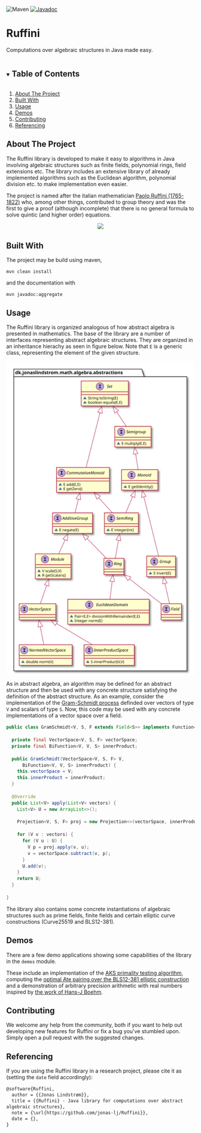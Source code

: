 ![Maven](https://github.com/jonas-lj/Ruffini/actions/workflows/maven.yml/badge.svg) [![Javadoc](https://img.shields.io/badge/JavaDoc-Online-green)](https://jonas-lj.github.io/Ruffini/overview-tree.html)

<!-- PROJECT LOGO -->
<h1>Ruffini</h1>

<p>
    Computations over algebraic structures in Java made easy.
</p>

<!-- TABLE OF CONTENTS -->
<details open="open">
  <summary><h2 style="display: inline-block">Table of Contents</h2></summary>
  <ol>
    <li><a href="#about-the-project">About The Project</a></li>
    <li><a href="#built-with">Built With</a></li>
    <li><a href="#usage">Usage</a></li>
    <li><a href="#demos">Demos</a></li>
    <li><a href="#contributing">Contributing</a></li>
    <li><a href="#referencing">Referencing</a></li>
  </ol>
</details>



<!-- ABOUT THE PROJECT -->

## About The Project

<p>
The Ruffini library is developed to make it easy to algorithms in Java involving 
algebraic structures such as finite fields, polynomial rings, field extensions etc. The library includes 
an extensive library of already implemented algorithms such as the Euclidean algorithm, polynomial 
division etc. to make implementation even easier.
</p>
<p>
The project is named after the italian mathematician <a href="https://en.wikipedia.org/wiki/Paolo_Ruffini">Paolo Ruffini (1765-1822)</a> who, among other 
things, contributed to group theory and was the first to give a proof (although incomplete) that there is no 
general formula to solve quintic (and higher order) equations.
</p>

<p align="center">
    <img src="https://upload.wikimedia.org/wikipedia/commons/2/22/Ruffini_paolo.jpg">
</p>

## Built With

The project may be build using maven,

```
mvn clean install
```

and the documentation with

```
mvn javadoc:aggregate
```

<!-- USAGE EXAMPLES -->

## Usage

The Ruffini library is organized analogous of how abstract algebra is presented in mathematics. The base of the library
are a number of interfaces representing abstract algebraic structures. They are organized in an inheritance hierachy as
seen in figure below. Note that `E` is a generic class, representing the element of the given structure.

<p align="center">
  <img src="abstractions.svg" align="center" alt="Inheritance diagram for abstract algebraic structures">
</p>

As in abstract algebra, an algorithm may be defined for an abstract structure and then be used with any concrete
structure satisfying the definition of the abstract structure. As an example, consider the implementation of the
<a href="https://en.wikipedia.org/wiki/Gram–Schmidt_process">Gram-Schmidt process</a> definded over vectors of type `V`
and scalars of type `S`. Now, this code may be used with any
concrete implementations of a vector space over a field.

```java
public class GramSchmidt<V, S, F extends Field<S>> implements Function<List<V>, List<V>> {

  private final VectorSpace<V, S, F> vectorSpace;
  private final BiFunction<V, V, S> innerProduct;

  public GramSchmidt(VectorSpace<V, S, F> V,
      BiFunction<V, V, S> innerProduct) {
    this.vectorSpace = V;
    this.innerProduct = innerProduct;
  }

  @Override
  public List<V> apply(List<V> vectors) {
    List<V> U = new ArrayList<>();

    Projection<V, S, F> proj = new Projection<>(vectorSpace, innerProduct);

    for (V v : vectors) {
      for (V u : U) {
        V p = proj.apply(v, u);
        v = vectorSpace.subtract(v, p);
      }
      U.add(v);
    }
    return U;
  }

}
```
The library also contains some concrete instantiations of algebraic structures such as prime fields, finite fields and 
certain elliptic curve constructions (Curve25519 and BLS12-381). 


## Demos

There are a few demo applications showing some capabilities of the library in the `demos` module.

These include an implementation of the [AKS primality testing algorithm](https://en.wikipedia.org/wiki/AKS_primality_test),
computing the [optimal Ate pairing over the BLS12-381 elliptic construction](https://hackmd.io/@benjaminion/bls12-381) and a 
demonstration of arbitrary precision arithmetic with real numbers inspired by [the work of Hans-J Boehm](https://www.hboehm.info/new_crcalc/CRCalc.html).

<!-- CONTRIBUTING -->

## Contributing

We welcome any help from the community, both if you want to help out developing new features for Ruffini or fix a bug
you've stumbled upon. Simply open a pull request with the suggested changes.

<!-- REFERENCING -->

## Referencing

If you are using the Ruffini library in a research project, please cite it as (setting the `date` field accordingly):

```
@software{Ruffini,
  author = {{Jonas Lindstrøm}},
  title = {{Ruffini} - Java library for computations over abstract algebraic structures},
  note = {\url{https://github.com/jonas-lj/Ruffini}},
  date = {},
}
```
